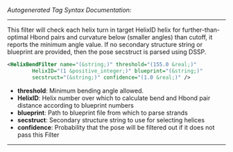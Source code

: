 <!-- THIS IS AN AUTOGENERATED FILE: Don't edit it directly, instead change the schema definition in the code itself. -->

_Autogenerated Tag Syntax Documentation:_

---
This filter will check each helix turn in target HelixID helix for further-than-optimal Hbond pairs and curvature below (smaller angles) than cutoff, it reports the minimum angle value. If no secondary structure string or blueprint are provided, then the pose secstruct is parsed using DSSP.

```xml
<HelixBendFilter name="(&string;)" threshold="(155.0 &real;)"
        HelixID="(1 &positive_integer;)" blueprint="(&string;)"
        secstruct="(&string;)" confidence="(1.0 &real;)" />
```

-   **threshold**: Minimum bending angle allowed.
-   **HelixID**: Helix number over which to calculate bend and Hbond pair distance according to blueprint numbers
-   **blueprint**: Path to blueprint file from which to parse strands
-   **secstruct**: Secondary structure string to use for selecting helices
-   **confidence**: Probability that the pose will be filtered out if it does not pass this Filter

---
